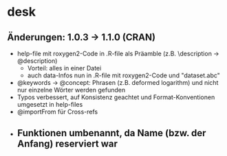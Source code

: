 # desk
## Änderungen: 1.0.3 -> 1.1.0 (CRAN)
- help-file mit roxygen2-Code in .R-file als Präamble (z.B. \description -> @description)
  - Vorteil: alles in einer Datei
  - auch data-Infos nun in .R-file mit roxygen2-Code und "dataset.abc"
- @keywords -> @concept: Phrasen (z.B. deformed logarithm) und nicht nur einzelne Wörter werden gefunden
- Typos verbessert, auf Konsistenz geachtet und Format-Konventionen umgesetzt in help-files  
- @importFrom für Cross-refs
- Funktionen umbenannt, da Name (bzw. der Anfang) reserviert war
  - 
